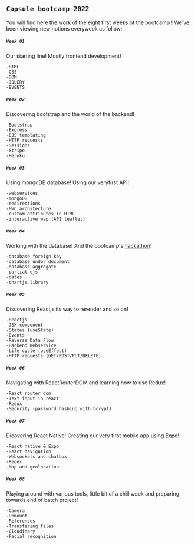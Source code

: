 ## `Capsule bootcamp 2022`

You will find here the work of the eight first weeks of the bootcamp !
We've been viewing new notions everyweek as follow:

##### `Week 01`
Our starting line! Mostly frontend development!

    -HTML
    -CSS
    -DOM
    -JQUERY
    -EVENTS

##### `Week 02`
Discovering bootstrap and the world of the backend!

    -Bootstrap
    -Express
    -EJS templating
    -HTTP requests
    -Sessions
    -Stripe
    -Heroku

##### `Week 03`
Using mongoDB database! Using our veryfirst API!

    -webservices
    -mongoDB
    -redirections
    -MVC architecture
    -custom attributes in HTML
    -interactive map (API leaflet)

##### `Week 04`
Working with the database! And the bootcamp's [hackathon](https://github.com/CChristian-hub/ticketac)!

    -database foreign key
    -database under document
    -database aggregate
    -partial ejs
    -dates
    -chartjs library

##### `Week 05`
Discovering Reactjs its way to rerender and so on!

    -Reactjs
    -JSX component
    -States (useState)
    -Events
    -Reverse Data Flow
    -Backend Webservice
    -Life cycle (useEffect)
    -HTTP requests (GET/POST/PUT/DELETE)

##### `Week 06`
Navigating with ReactRouterDOM and learning how to use Redux!

    -React router dom
    -Text input in react
    -Redux
    -Security (password hashing with bcrypt)

##### `Week 07`
Dicovering React Native! Creating our very first mobile app using Expo!

    -React native & Expo
    -React navigation
    -Websockets and chatbox
    -Regex
    -Map and geolocation

##### `Week 08`
Playing around with various tools, little bit of a chill week and preparing towards end of batch project!

    -Camera
    -Unmount
    -References
    -Transfering files
    -Cloudinary
    -Facial recognition